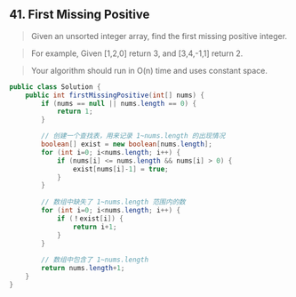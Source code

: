 ## 41. First Missing Positive

> Given an unsorted integer array, find the first missing positive integer.

>For example,
Given [1,2,0] return 3,
and [3,4,-1,1] return 2.

>Your algorithm should run in O(n) time and uses constant space. 

```java
public class Solution {
    public int firstMissingPositive(int[] nums) {
    	if (nums == null || nums.length == 0) {
    		return 1;
    	}

    	// 创建一个查找表，用来记录 1~nums.length 的出现情况
        boolean[] exist = new boolean[nums.length];
        for (int i=0; i<nums.length; i++) {
        	if (nums[i] <= nums.length && nums[i] > 0) {
        		exist[nums[i]-1] = true;
        	}
        }
        
        // 数组中缺失了 1~nums.length 范围内的数      	        
    	for (int i=0; i<nums.length; i++) {
	    	if (！exist[i]) {
	    		return i+1; 
    		}        		
    	}       	
        
        // 数组中包含了 1~nums.length 
        return nums.length+1;
    }
}

```